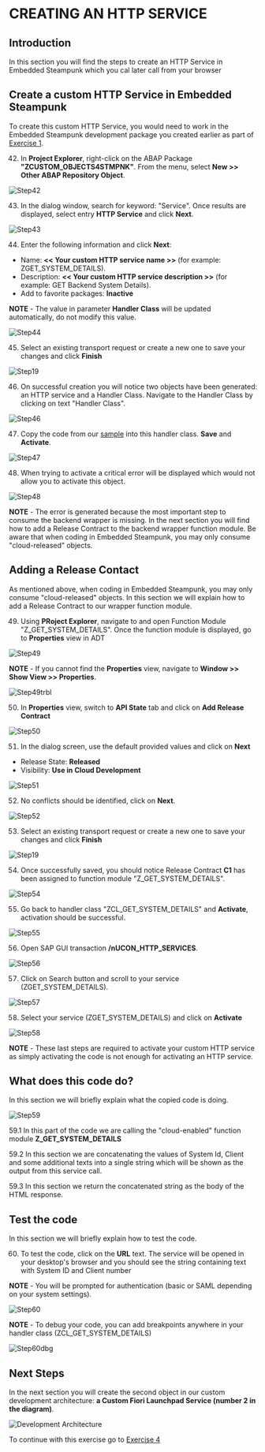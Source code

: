 # CREATING AN HTTP SERVICE

## Introduction
In this section you will find the steps to create an HTTP Service in Embedded Steampunk which you cal later call from your browser

## Create a custom HTTP Service in Embedded Steampunk
To create this custom HTTP Service, you would need to work in the Embedded Steampunk development package you created earlier as part of [Exercise 1](../ex_1#create-a-custom-development-package-for-your-embedded-steampunk-custom-developments).

42. In **Project Explorer**, right-click on the ABAP Package **"ZCUSTOM_OBJECTS4STMPNK"**. From the menu, select **New >> Other ABAP Repository Object**.

  ![Step42](images/step42.png)

43. In the dialog window, search for keyword: "Service". Once results are displayed, select entry **HTTP Service** and click **Next**.

  ![Step43](images/step43.png)

44. Enter the following information and click **Next**:
  * Name: **<< Your custom HTTP service name >>** (for example: ZGET_SYSTEM_DETAILS).
  * Description: **<< Your custom HTTP service  description >>** (for example: GET Backend System Details).
  * Add to favorite packages: **Inactive**

  **NOTE** - The value in parameter **Handler Class** will be updated automatically, do not modify this value.

  ![Step44](images/step44.png)

45. Select an existing transport request or create a new one to save your changes and click **Finish**

  ![Step19](images/step19.png)

46. On successful creation you will notice two objects have been generated: an HTTP service and a Handler Class. Navigate to the Handler Class by clicking on text "Handler Class".

  ![Step46](images/step46.png)

47. Copy the code from our [sample](sources/ZCL_GET_SYSTEM_DETAILS.abap) into this handler class. **Save** and **Activate**.

  ![Step47](images/step47.png)

48. When trying to activate a critical error will be displayed which would not allow you to activate this object.

  ![Step48](images/step48.png)

  **NOTE** - The error is generated because the most important step to consume the backend wrapper is missing. In the next section you will find how to add a Release Contract to the backend wrapper function module. Be aware that when coding in Embedded Steampunk, you may only consume "cloud-released" objects.

## Adding a Release Contact
As mentioned above, when coding in Embedded Steampunk, you may only consume "cloud-released" objects. In this section we will explain how to add a Release Contract to our wrapper function module.

49. Using **PRoject Explorer**, navigate to and open Function Module "Z_GET_SYSTEM_DETAILS". Once the function module is displayed, go to **Properties** view in ADT

  ![Step49](images/step49.png)

  **NOTE** - If you cannot find the **Properties** view, navigate to **Window >> Show View >> Properties**.

  ![Step49trbl](images/step49trbl.png)

50. In **Properties** view, switch to **API State** tab and click on **Add Release Contract**

  ![Step50](images/step50.png)

51. In the dialog screen, use the default provided values and click on **Next**
  * Release State: **Released**
  * Visibility: **Use in Cloud Development**

  ![Step51](images/step51.png)

52. No conflicts should be identified, click on **Next**.

  ![Step52](images/step52.png)

53. Select an existing transport request or create a new one to save your changes and click **Finish**

  ![Step19](images/step19.png)

54. Once successfully saved, you should notice Release Contract **C1** has been assigned to function module "Z_GET_SYSTEM_DETAILS".

  ![Step54](images/step54.png)

55. Go back to handler class "ZCL_GET_SYSTEM_DETAILS" and **Activate**, activation should be successful.

  ![Step55](images/step55.png)

56. Open SAP GUI transaction **/nUCON_HTTP_SERVICES**.

  ![Step56](images/step56.png)

57. Click on Search button and scroll to your service (ZGET_SYSTEM_DETAILS).

  ![Step57](images/step57.png)

58. Select your service (ZGET_SYSTEM_DETAILS) and click on **Activate**

  ![Step58](images/step58.png)

  **NOTE** - These last steps are required to activate your custom HTTP service as simply activating the code is not enough for activating an HTTP service.

## What does this code do?
In this section we will briefly explain what the copied code is doing.

  ![Step59](images/step59.png)

59.1 In this part of the code we are calling the "cloud-enabled" function module **Z_GET_SYSTEM_DETAILS**

59.2 In this section we are concatenating the values of System Id, Client and some additional texts into a single string which will be shown as the output from this service call.

59.3 In this section we return the concatenated string as the body of the HTML response.

## Test the code
In this section we will briefly explain how to test the code.

60. To test the code, click on the **URL** text. The service will be opened in your desktop's browser and you should see the string containing text with System ID and Client number

  **NOTE** - You will be prompted for authentication (basic or SAML depending on your system settings).

  ![Step60](images/step60.png)

  **NOTE** - To debug your code, you can add breakpoints anywhere in your handler class (ZCL_GET_SYSTEM_DETAILS)

  ![Step60dbg](images/step60dbg.png)

## Next Steps
In the next section you will create the second object in our custom development architecture: **a Custom Fiori Launchpad Service (number 2 in the diagram)**.

  ![Development Architecture](images/dev_arch.png)

To continue with this exercise go to [Exercise 4](../ex_4)
